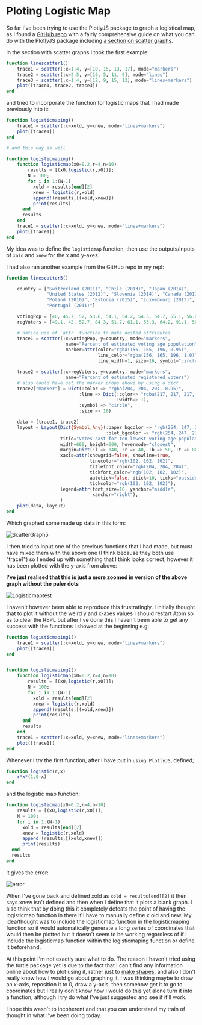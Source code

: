 # Ploting Logistic Map

So far I've been trying to use the PlotlyJS package to graph a logistical map, as I found a [GitHub repo](https://github.com/JuliaPlots/PlotlyJS.jl) with a fairly comprehensive guide on what you can do with the PlotlyJS package including [a section on scatter graphs](https://github.com/JuliaPlots/PlotlyJS.jl/blob/master/examples/line_scatter.jl).

In the section with scatter graphs I took the first example:
```julia
function linescatter1()
    trace1 = scatter(;x=1:4, y=[10, 15, 13, 17], mode="markers")
    trace2 = scatter(;x=2:5, y=[16, 5, 11, 9], mode="lines")
    trace3 = scatter(;x=1:4, y=[12, 9, 15, 12], mode="lines+markers")
    plot([trace1, trace2, trace3])
end
```

and tried to incorporate the function for logistic maps that I had made previously into it:
```julia
function logisticmaping()
    trace1 = scatter(;x=xold, y=xnew, mode="lines+markers")
    plot([trace1])
end

# and this way as well

function logisticmaping()
    function logisticmap(x0=0.2,r=4,n=10)
        results = [(x0,logistic(r,x0))];
        N = 100;
        for i in 1:(N-1)
          xold = results[end][2]
          xnew = logistic(r,xold)
          append!(results,[(xold,xnew)])
          print(results)
      end
      results
    end
    trace1 = scatter(;x=xold, y=xnew, mode="lines+markers")
    plot([trace1])
end
```

My idea was to define the `logisticmap` function, then use the outputs/inputs of `xold` and `xnew` for the x and y-axes.

I had also ran another example from the GitHub repo in my repl:
```julia
function linescatter5()

    country = ["Switzerland (2011)", "Chile (2013)", "Japan (2014)",
               "United States (2012)", "Slovenia (2014)", "Canada (2011)",
               "Poland (2010)", "Estonia (2015)", "Luxembourg (2013)",
               "Portugal (2011)"]

    votingPop = [40, 45.7, 52, 53.6, 54.1, 54.2, 54.5, 54.7, 55.1, 56.6]
    regVoters = [49.1, 42, 52.7, 84.3, 51.7, 61.1, 55.3, 64.2, 91.1, 58.9]

    # notice use of `attr` function to make nested attributes
    trace1 = scatter(;x=votingPop, y=country, mode="markers",
                      name="Percent of estimated voting age population",
                      marker=attr(color="rgba(156, 165, 196, 0.95)",
                                  line_color="rgba(156, 165, 196, 1.0)",
                                  line_width=1, size=16, symbol="circle"))

    trace2 = scatter(;x=regVoters, y=country, mode="markers",
                      name="Percent of estimated registered voters")
    # also could have set the marker props above by using a dict
    trace2["marker"] = Dict(:color => "rgba(204, 204, 204, 0.95)",
                           :line => Dict(:color=> "rgba(217, 217, 217, 1.0)",
                                         :width=> 1),
                           :symbol => "circle",
                           :size => 16)

    data = [trace1, trace2]
    layout = Layout(Dict{Symbol,Any}(:paper_bgcolor => "rgb(254, 247, 234)",
                                     :plot_bgcolor => "rgb(254, 247, 234)");
                    title="Votes cast for ten lowest voting age population in OECD countries",
                    width=600, height=600, hovermode="closest",
                    margin=Dict(:l => 140, :r => 40, :b => 50, :t => 80),
                    xaxis=attr(showgrid=false, showline=true,
                               linecolor="rgb(102, 102, 102)",
                               titlefont_color="rgb(204, 204, 204)",
                               tickfont_color="rgb(102, 102, 102)",
                               autotick=false, dtick=10, ticks="outside",
                               tickcolor="rgb(102, 102, 102)"),
                    legend=attr(font_size=10, yanchor="middle",
                                xanchor="right"),
                    )
    plot(data, layout)
end
```

Which graphed some made up data in this form:

![ScatterGraph5](../images/scatter5.png)

I then tried to input one of the previous functions that I had made, but must have mixed them with the above one (I think because they both use "trace1") so I ended up with something that I think looks correct, however it has been plotted with the y-axis from above:

**I've just realised that this is just a more zoomed in version of the above graph without the paler dots**

![Logisticmaptest](../images/logisticmaptest.png)

I haven't however been able to reproduce this frustratingly. I initially thought that to plot it without the weird y and x-axes values I should restart Atom so as to clear the REPL but after I've done this I haven't been able to get any success with the functions I showed at the beginning e.g:

```julia
function logisticmaping1()
    trace1 = scatter(;x=xold, y=xnew, mode="lines+markers")
    plot([trace1])
end


function logisticmaping2()
    function logisticmap(x0=0.2,r=4,n=10)
        results = [(x0,logistic(r,x0))];
        N = 100;
        for i in 1:(N-1)
          xold = results[end][2]
          xnew = logistic(r,xold)
          append!(results,[(xold,xnew)])
          print(results)
      end
      results
    end
    trace1 = scatter(;x=xold, y=xnew, mode="lines+markers")
    plot([trace1])
end
```

Whenever I try the first function, after I have put in `using PlotlyJS`, defined;
```julia
function logistic(r,x)
    r*x*(1.0-x)
end
```
and the logistic map function;

```julia
function logisticmap(x0=0.2,r=4,n=10)
    results = [(x0,logistic(r,x0))];
    N = 100;
    for i in 1:(N-1)
      xold = results[end][2]
      xnew = logistic(r,xold)
      append!(results,[(xold,xnew)])
      print(results)
  end
  results
end
```
it gives the error:

![error](../images/error.jpg)

When I've gone back and defined xold as `xold = results[end][2]` it then says xnew isn't defined and then when I define that it plots a blank graph. I also think that by doing this it completely defeats the point of having the logisticmap function in there if I have to manually define x old and new. My idea/thought was to include the logisticmap function in the logisticmaping function so it would automatically generate a long series of coordinates that would then be plotted but it doesn't seem to be working regardless of if I include the logisticmap function within the logisticmaping function or define it beforehand.

At this point I'm not exactly sure what to do. The reason I haven't tried using the turtle package yet is due to the fact that I can't find any information online about how to plot using it, rather just to [make shapes](http://juliagraphics.github.io/Luxor.jl/v0.8.3/turtle.html), and also I don't really know how I would go about graphing it. I was thinking maybe to draw an x-axis, reposition it to 0, draw a y-axis, then somehow get it to go to coordinates but I really don't know how I would do this yet alone turn it into a function, although I try do what I've just suggested and see if it'll work.

I hope this wasn't to incoherent and that you can understand my train of thought in what I've been doing today.
